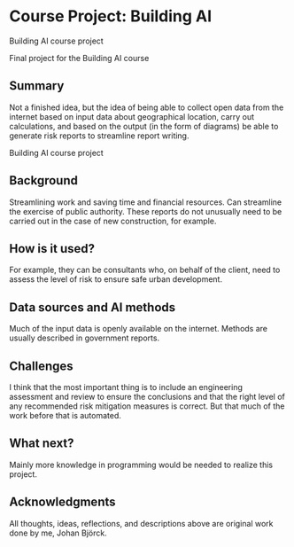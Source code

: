 <!-- This is the markdown template for the final project of the Building AI course, 
created by Reaktor Innovations and University of Helsinki. 
Copy the template, paste it to your GitHub README and edit! -->

# Course Project: Building AI
Building AI course project

Final project for the Building AI course

## Summary

Not a finished idea, but the idea of being able to collect open data from the internet based on input data about geographical location, carry out calculations, and based on the output (in the form of diagrams) be able to generate risk reports to streamline report writing.

Building AI course project


## Background

Streamlining work and saving time and financial resources. Can streamline the exercise of public authority. These reports do not unusually need to be carried out in the case of new construction, for example.


## How is it used?

For example, they can be consultants who, on behalf of the client, need to assess the level of risk to ensure safe urban development.


## Data sources and AI methods

Much of the input data is openly available on the internet. Methods are usually described in government reports.

## Challenges

I think that the most important thing is to include an engineering assessment and review to ensure the conclusions and that the right level of any recommended risk mitigation measures is correct. But that much of the work before that is automated.

## What next?

Mainly more knowledge in programming would be needed to realize this project.


## Acknowledgments

All thoughts, ideas, reflections, and descriptions above are original work done by me, Johan Björck.
